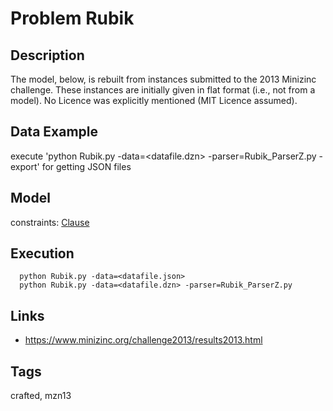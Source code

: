 # Problem Rubik
## Description
The model, below, is rebuilt from instances submitted to the 2013 Minizinc challenge.
These instances are initially given in flat format (i.e., not from a model).
No Licence was explicitly mentioned (MIT Licence assumed).

## Data Example
  execute 'python Rubik.py -data=<datafile.dzn> -parser=Rubik_ParserZ.py -export' for getting JSON files

## Model
  constraints: [Clause](http://pycsp.org/documentation/constraints/Clause)

## Execution
```
  python Rubik.py -data=<datafile.json>
  python Rubik.py -data=<datafile.dzn> -parser=Rubik_ParserZ.py
```

## Links
  - https://www.minizinc.org/challenge2013/results2013.html

## Tags
  crafted, mzn13
